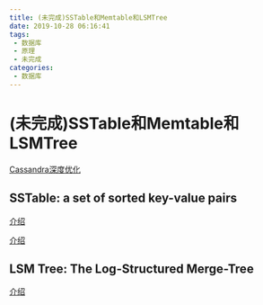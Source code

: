 ```yaml
---
title: (未完成)SSTable和Memtable和LSMTree
date: 2019-10-28 06:16:41
tags: 
 - 数据库
 - 原理
 - 未完成
categories: 
 - 数据库
---
```

# (未完成)SSTable和Memtable和LSMTree

[Cassandra深度优化](https://medium.com/netflix-techblog/scaling-time-series-data-storage-part-i-ec2b6d44ba39)

## SSTable: a set of sorted key-value pairs

[介绍](https://blog.csdn.net/high2011/article/details/80159580)

[介绍](https://blog.csdn.net/ws1296931325/article/details/86635751)

## LSM Tree: The Log-Structured Merge-Tree

[介绍](https://blog.csdn.net/XuJing_1022/article/details/47724479)